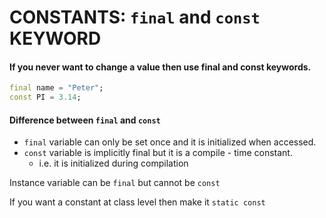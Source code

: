 # CONSTANTS: `final` and `const` KEYWORD
#### If you never want to change a value then use final and const keywords.
```dart
final name = "Peter";
const PI = 3.14;
```
#### Difference between `final` and `const`
- `final` variable can only be set once and it is initialized when accessed.
- `const` variable is implicitly final but it is a compile - time constant.
  - i.e. it is initialized during compilation

Instance variable can be `final` but cannot be `const`

If you want a constant at class level then make it `static const`

